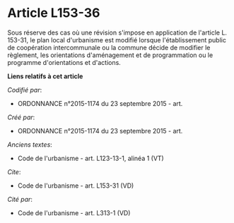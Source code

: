 # Article L153-36

Sous réserve des cas où une révision s'impose en application de l'article L. 153-31, le plan local d'urbanisme est modifié
lorsque l'établissement public de coopération intercommunale ou la commune décide de modifier le règlement, les orientations
d'aménagement et de programmation ou le programme d'orientations et d'actions.

**Liens relatifs à cet article**

_Codifié par_:

  - ORDONNANCE n°2015-1174 du 23 septembre 2015 - art.

_Créé par_:

  - ORDONNANCE n°2015-1174 du 23 septembre 2015 - art.

_Anciens textes_:

  - Code de l'urbanisme - art. L123-13-1, alinéa 1  (VT)

_Cite_:

  - Code de l'urbanisme - art. L153-31 (VD)

_Cité par_:

  - Code de l'urbanisme - art. L313-1 (VD)
